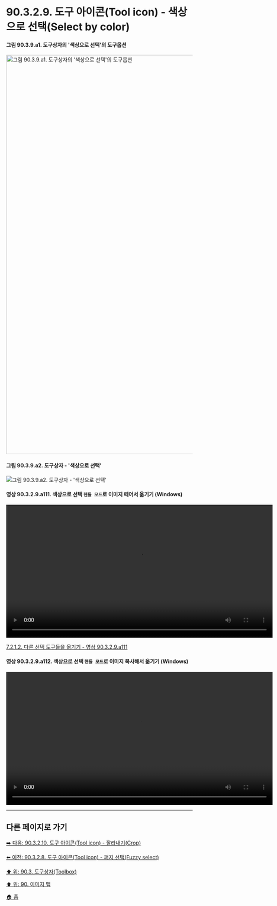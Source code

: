 # 90.3.2.9. 도구 아이콘(Tool icon) - 색상으로 선택(Select by color)

#### 그림 90.3.9.a1. 도구상자의 '색상으로 선택'의 도구옵션
<img width="1080" alt="그림 90.3.9.a1. 도구상자의 '색상으로 선택'의 도구옵션" src="https://github.com/wonder13662/gimp/assets/15767104/eedf4c08-3efd-45e8-8d08-a894bb22c301">

#### 그림 90.3.9.a2. 도구상자 - '색상으로 선택'
![그림 90.3.9.a2. 도구상자 - '색상으로 선택'](https://github.com/wonder13662/gimp/assets/15767104/9e8e22db-18f5-4690-ac6f-b49d1975a32e)

#### 영상 90.3.2.9.a111. 색상으로 선택 `핸들 모드`로 이미지 떼어서 옮기기 (Windows)
<video controls="controls" width="720" src="https://github.com/wonder13662/gimp/assets/15767104/367cdb31-2dc2-4f6f-bb89-ccfc1d7d9501"></video>

[7.2.1.2. 다른 선택 도구들을 옮기기 - 영상 90.3.2.9.a111](https://wonder13662.github.io/gimp/2.10.36_ko/07-02-01-moving-or-resizing-a-selectionx-02-moving_using_other_selection_tools.html#%EC%98%81%EC%83%81-90329a111-%EC%83%89%EC%83%81%EC%9C%BC%EB%A1%9C-%EC%84%A0%ED%83%9D-%ED%95%B8%EB%93%A4-%EB%AA%A8%EB%93%9C%EB%A1%9C-%EC%9D%B4%EB%AF%B8%EC%A7%80-%EB%96%BC%EC%96%B4%EC%84%9C-%EC%98%AE%EA%B8%B0%EA%B8%B0-windows)

#### 영상 90.3.2.9.a112. 색상으로 선택 `핸들 모드`로 이미지 복사해서 옮기기 (Windows)
<video controls="controls" width="720" src="https://github.com/wonder13662/gimp/assets/15767104/a016247a-7fc7-47c4-bcdb-c96356ef9407"></video>

***

## 다른 페이지로 가기

[➡️ 다음: 90.3.2.10. 도구 아이콘(Tool icon) - 잘라내기(Crop)](./90-03-02-tool_iconx-10-crop.md)

[⬅️ 이전: 90.3.2.8. 도구 아이콘(Tool icon) - 퍼지 선택(Fuzzy select)](./90-03-02-tool_iconx-08-fuzzy_select.md)

[⬆️ 위: 90.3. 도구상자(Toolbox)](./90-03-00-toolbox.md)

[⬆️ 위: 90. 이미지 맵](./90-00-image-map.md)

[🏠 홈](./00-home.md)

